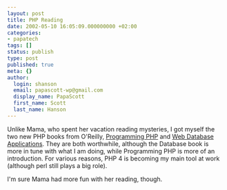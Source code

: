 ```yaml
---
layout: post
title: PHP Reading
date: 2002-05-10 16:05:09.000000000 +02:00
categories:
- papatech
tags: []
status: publish
type: post
published: true
meta: {}
author:
  login: shanson
  email: papascott-wp@gmail.com
  display_name: PapaScott
  first_name: Scott
  last_name: Hanson
---
```

<p>Unlike Mama, who spent her vacation reading mysteries, I got myself the two new PHP books from O'Reilly, <a href="http://www.oreilly.com/catalog/progphp/">Programming PHP</a> and <a href="http://www.oreilly.com/catalog/webdbapps/">Web Database Applications</a>. They are both worthwhile, although the Database book is more in tune with what I am doing, while Programming PHP is more of an introduction. For various reasons, PHP 4 is becoming my main tool at work (although perl still plays a big role). </p>
<p>I'm sure Mama had more fun with her reading, though.</p>
